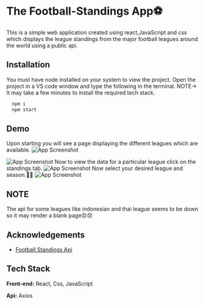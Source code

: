 # The Football-Standings App⚽

This is a simple web application created using react,JavaScript and css which displays the league standings from the major football leagues around the world using a public api.


## Installation

You must have node installed on your system to view the project. Open the project in a VS code window and type the following in the terminal.
NOTE-> It may take a few minutes to install the required tech stack.
```bash
  npm i
  npm start
```
    
## Demo

Upon starting you will see a page displaying the different leagues which are available.
![App Screenshot](https://drive.google.com/uc?export=view&id=1-0APET_johbFBkWYZNgpkRINIFILI5PL)

![App Screenshot](https://drive.google.com/uc?export=view&id=1Qsbhg8kC2NT6FayyfYx6SOHOVi7qa_sv)
Now to view the data for a particular league click on the standings tab.
![App Screenshot](https://drive.google.com/uc?export=view&id=1JgM4MTr52LgGVmhQKKTPYhR5-6MOvNxW)
Now select your desired league and season.🎉🎉
![App Screenshot](https://drive.google.com/uc?export=view&id=17UKv8fA4cP5Nx8qjpSi8uEcRckKRb_SE)

## NOTE
The api for some leagues like indonesian and thai league seems to be down so it may render a blank page😞😞
## Acknowledgements

 - [Football Standings Api](https://awesomeopensource.com/project/elangosundar/awesome-README-templates)
 

## Tech Stack

**Front-end:** React, Css, JavaScript

**Api:** Axios
